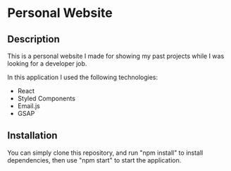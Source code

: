 # Personal Website

## Description
This is a personal website I made for showing my past projects while I was looking for a developer job.

In this application I used the following technologies:
- React
- Styled Components
- Email.js
- GSAP

## Installation
You can simply clone this repository, and run "npm install" to install dependencies, then use "npm start" to start the application.
